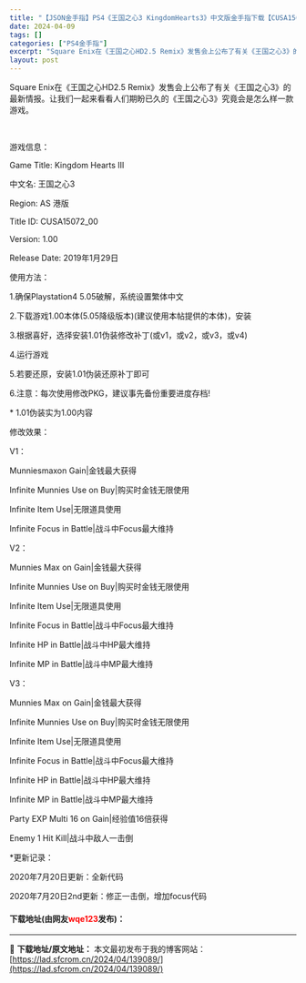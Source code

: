 ```yaml
---
title: "【JSON金手指】PS4《王国之心3 KingdomHearts3》中文版金手指下载【CUSA15072_00/ 01.10】"
date: 2024-04-09
tags: []
categories: ["PS4金手指"]
excerpt: "Square Enix在《王国之心HD2.5 Remix》发售会上公布了有关《王国之心3》的最新情报。让我们一起来看看人们期盼已久的《王国之心3》究竟会是怎么样一款游戏。 &nbsp; 游戏信息： Game Title: Kingdom Hearts III 中文名: 王国之心3 Region: A&hellip;"
layout: post
---
```


 <p>Square Enix在《王国之心HD2.5 Remix》发售会上公布了有关《王国之心3》的最新情报。让我们一起来看看人们期盼已久的《王国之心3》究竟会是怎么样一款游戏。</p> <p>&nbsp;</p> <p>游戏信息：</p> <p>Game Title: Kingdom Hearts III</p> <p>中文名: 王国之心3</p> <p>Region: AS 港版</p> <p>Title ID: CUSA15072_00</p> <p>Version: 1.00</p> <p>Release Date: 2019年1月29日</p> <p>使用方法：</p> <p>1.确保Playstation4 5.05破解，系统设置繁体中文</p> <p>2.下载游戏1.00本体(5.05降级版本)(建议使用本帖提供的本体)，安装</p> <p>3.根据喜好，选择安装1.01伪装修改补丁(或v1，或v2，或v3，或v4)</p> <p>4.运行游戏</p> <p>5.若要还原，安装1.01伪装还原补丁即可</p> <p>6.注意：每次使用修改PKG，建议事先备份重要进度存档!</p> <p>* 1.01伪装实为1.00内容</p> <p>修改效果：</p> <p>V1：</p> <p>Munniesmaxon Gain|金钱最大获得</p> <p>Infinite Munnies Use on Buy|购买时金钱无限使用</p> <p>Infinite Item Use|无限道具使用</p> <p>Infinite Focus in Battle|战斗中Focus最大维持</p> <p>V2：</p> <p>Munnies Max on Gain|金钱最大获得</p> <p>Infinite Munnies Use on Buy|购买时金钱无限使用</p> <p>Infinite Item Use|无限道具使用</p> <p>Infinite Focus in Battle|战斗中Focus最大维持</p> <p>Infinite HP in Battle|战斗中HP最大维持</p> <p>Infinite MP in Battle|战斗中MP最大维持</p> <p>V3：</p> <p>Munnies Max on Gain|金钱最大获得</p> <p>Infinite Munnies Use on Buy|购买时金钱无限使用</p> <p>Infinite Item Use|无限道具使用</p> <p>Infinite Focus in Battle|战斗中Focus最大维持</p> <p>Infinite HP in Battle|战斗中HP最大维持</p> <p>Infinite MP in Battle|战斗中MP最大维持</p> <p>Party EXP Multi 16 on Gain|经验值16倍获得</p> <p>Enemy 1 Hit Kill|战斗中敌人一击倒</p> <p>*更新记录：</p> <p>2020年7月20日更新：全新代码</p> <p>2020年7月20日2nd更新：修正一击倒，增加focus代码</p> <p><h4>下载地址(由网友<font color="red">wqe123</font>发布)：</h4></p> 

---
📖 **下载地址/原文地址：** 本文最初发布于我的博客网站：[https://lad.sfcrom.cn/2024/04/139089/](https://lad.sfcrom.cn/2024/04/139089/)

